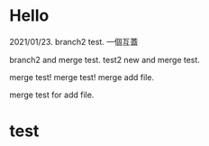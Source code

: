 # Hello

2021/01/23.
branch2 test.
一個互蓋

branch2 and merge test.
test2 new and merge test.

merge test! merge test! merge add file.

merge test for add file.
# test
